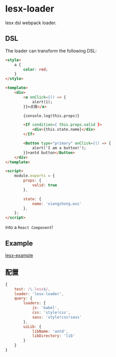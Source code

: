 # lesx-loader

lesx dsl webpack loader.

## DSL

The loader can transform the following DSL:

```html
<style>
    a {
        color: red;
    }
</style>

<template>
    <div>
        <a onClick={() => {
            alert(1);
        }}>点我</a>

        {console.log(this.props)}

        <If condition={ this.props.valid }>
            <div>{this.state.name}</div>
        </If>

        <Button type="primary" onClick={() => {
            alert('I am a button!');
        }}>antd button</Button>
    </div>
</template>

<script>
    module.exports = {
        props: {
            valid: true
        },

        state: {
            name: 'xiangzhong.wxz'
        },
    };
</script>
```

into a `React Component`!

## Example

[lesx-example](https://github.com/lesx/lesx-example)

## 配置

```javascript
{
    test: /\.lesx$/,
    loader: 'lesx-loader',
    query: {
        loaders: {
            js: 'babel',
            css: 'style!css',
            sass: 'style!css!sass'
        },
        uiLib: {
            libName: 'antd',
            libDirectory: 'lib'
        }
    }
}
```
